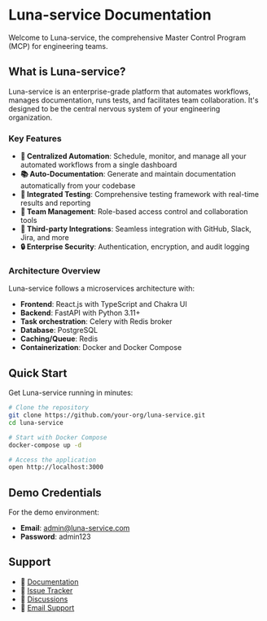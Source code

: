 # Luna-service Documentation

Welcome to Luna-service, the comprehensive Master Control Program (MCP) for engineering teams.

## What is Luna-service?

Luna-service is an enterprise-grade platform that automates workflows, manages documentation, runs tests, and facilitates team collaboration. It's designed to be the central nervous system of your engineering organization.

### Key Features

- **🔄 Centralized Automation**: Schedule, monitor, and manage all your automated workflows from a single dashboard
- **📚 Auto-Documentation**: Generate and maintain documentation automatically from your codebase
- **🧪 Integrated Testing**: Comprehensive testing framework with real-time results and reporting
- **👥 Team Management**: Role-based access control and collaboration tools
- **🔗 Third-party Integrations**: Seamless integration with GitHub, Slack, Jira, and more
- **🔒 Enterprise Security**: Authentication, encryption, and audit logging

### Architecture Overview

Luna-service follows a microservices architecture with:

- **Frontend**: React.js with TypeScript and Chakra UI
- **Backend**: FastAPI with Python 3.11+
- **Task orchestration**: Celery with Redis broker
- **Database**: PostgreSQL
- **Caching/Queue**: Redis
- **Containerization**: Docker and Docker Compose

## Quick Start

Get Luna-service running in minutes:

```bash
# Clone the repository
git clone https://github.com/your-org/luna-service.git
cd luna-service

# Start with Docker Compose
docker-compose up -d

# Access the application
open http://localhost:3000
```

## Demo Credentials

For the demo environment:

- **Email**: admin@luna-service.com
- **Password**: admin123

## Support

- 📖 [Documentation](/)
- 🐛 [Issue Tracker](https://github.com/your-org/luna-service/issues)
- 💬 [Discussions](https://github.com/your-org/luna-service/discussions)
- 📧 [Email Support](mailto:support@luna-service.com)